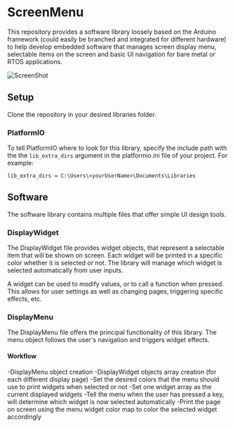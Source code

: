 # ScreenMenu
This repository provides a software library loosely based on the Arduino framework (could easily be branched and integrated for different hardware) to help develop embedded software that manages screen display menu, selectable items on the screen and basic UI navigation for bare metal or RTOS applications.

![ScreenShot](https://raw.githubusercontent.com/jcsb1994/ScreenMenu/master/documentation/displayNumberEdit.gif)

## Setup
Clone the repository in your desired libraries folder.

### PlatformIO
To tell PlatformIO where to look for this library, specify the include path with the the `lib_extra_dirs` argument in the platformio.ini file of your project. 
For example:

`lib_extra_dirs = C:\Users\<yourUserName>\Documents\Libraries`

## Software
The software library contains multiple files that offer simple UI design tools.

### DisplayWidget
The DisplayWidget file provides widget objects, that represent a selectable item that will be shown on screen. Each widget will be printed in a specific color whether it is selected or not. The library will manage which widget is selected automatically from user inputs.

A widget can be used to modify values, or to call a function when pressed. This allows for user settings as well as changing pages, triggering specific effects, etc.

### DisplayMenu
The DisplayMenu file offers the principal functionality of this library. The menu object follows the user's navigation and triggers widget effects.

#### Workflow
-DisplayMenu object creation
-DisplayWidget objects array creation (for each different display page)
-Set the desired colors that the menu should use to print widgets when selected or not
-Set one widget array as the current displayed widgets
-Tell the menu when the user has pressed a key, will determine which widget is now selected automatically
-Print the page on screen using the menu widget color map to color the selected widget accordingly

